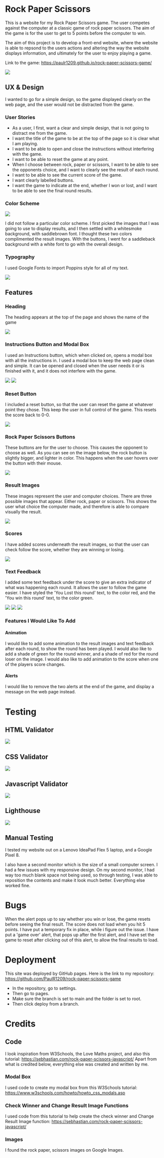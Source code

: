 # Rock Paper Scissors

This is a website for my Rock Paper Scissors game. The user competes against the computer at a classic game of rock paper scissors. The aim of the game is for the user to get to 5 points before the computer to win.

The aim of this project is to develop a front-end website, where the website is able to repsond to the users actions and altering the way the website displays information, and ultimately for the user to enjoy playing a game.

Link to the game: <https://paulr1209.github.io/rock-paper-scissors-game/>

<img src='assets/images/readme.screenshots/am-i-responsive.png'>

## UX & Design

I wanted to go for a simple design, so the game displayed clearly on the web page, and the user would not be distracted from the game.

### User Stories

* As a user, I first, want a clear and simple design, that is not going to distract me from the game.
* I want the title of the game to be at the top of the page so it is clear what I am playing.
* I want to be able to open and close the instructions without interfering with the game.
* I want to be able to reset the game at any point. 
* When I choose between rock, paper or scissors, I want to be able to see the opponents choice, and I want to clearly see the result of each round.
* I want to be able to see the current score of the game.
* I want clearly labelled buttons.
* I want the game to indicate at the end, whether I won or lost, and I want to be able to see the final round results.

### Color Scheme

<img src='assets/images/readme.screenshots/web-page.png'>

I did not follow a particular color scheme. I first picked the images that I was going to use to display results, and I then settled with a whitesmoke background, with saddlebrown font. I thought these two colors complimented the result images. With the buttons, I went for a saddleback background with a white font to go with the overall design.

### Typography

I used Google Fonts to import Poppins style for all of my text.

<img src= 'assets/images/readme.screenshots/font.png'>

## Features

### Heading

The heading appears at the top of the page and shows the name of the game

<img src= 'assets/images/readme.screenshots/title.png'>

### Instructions Button and Modal Box

I used an Instructions button, which when clicked on, opens a modal box with all the instructions in. I used a modal box to keep the web page clean and simple. It can be opened and closed when the user needs it or is finished with it, and it does not interfere with the game.

<img src= 'assets/images/readme.screenshots/instructions-btn.png'>

<img src= 'assets/images/readme.screenshots/instructions-modal.png'>

### Reset Button

I included a reset button, so that the user can reset the game at whatever point they chose. This keep the user in full control of the game. This resets the score back to 0-0.

<img src= 'assets/images/readme.screenshots/reset-btn.png'>

### Rock Paper Scissors Buttons

These buttons are for the user to choose. This causes the opponent to choose as well. As you can see on the image below, the rock button is slightly bigger, and lighter in color. This happens when the user hovers over the button with their mouse. 

<img src= 'assets/images/readme.screenshots/game-btns.png'>

### Result Images

These images represent the user and computer choices. There are three possible images that appear. Either rock, paper or scissors. This shows the user what choice the computer made, and therefore is able to compare visually the result.

<img src= 'assets/images/readme.screenshots/result-imgs.png'>

### Scores

I have added scores underneath the result images, so that the user can check follow the score, whether they are winning or losing.

<img src= 'assets/images/readme.screenshots/scores.png'>

### Text Feedback

I added some text feedback under the score to give an extra indicator of what was happening each round. It allows the user to follow the game easier. I have styled the 'You Lost this round' text, to the color red, and the 'You win this round' text, to the color green.

<img src= 'assets/images/readme.screenshots/text-feedback.png'>
<img src= 'assets/images/readme.screenshots/text-feedback2.png'>
<img src= 'assets/images/readme.screenshots/text-feedback3.png'>

### Features I Would Like To Add

#### Animation

I would like to add some animation to the result images and text feedback after each round, to show the round has been played. I would also like to add a shade of green for the round winner, and a shade of red for the round loser on the image. I would also like to add animation to the score when one of the players score changes. 

#### Alerts

I would like to remove the two alerts at the end of the game, and display a message on the web page instead.

# Testing

## HTML Validator

<img src= 'assets/images/readme.screenshots/html-validator.png'>

## CSS Validator

<img src= 'assets/images/readme.screenshots/css-validator.png'>

## Javascript Validator

<img src= 'assets/images/readme.screenshots/js-validator.png'>

## Lighthouse

<img src= 'assets/images/readme.screenshots/lighthouse.png'>

## Manual Testing

I tested my website out on a Lenovo IdeaPad Flex 5 laptop, and a Google Pixel 8.

I also have a second monitor which is the size of a small computer screen. I had a few issues with my responsive design. On my second monitor, I had way too much blank space not being used, so through testing, I was able to reposition the contents and make it look much better. Everything else worked fine.

# Bugs

When the alert pops up to say whether you win or lose, the game resets before seeing the final result. The score does not load when you hit 5 points. I have put a temporary fix in place, while i figure out the issue. I have put a 'game over' alert, that pops up after the first alert, and I have set the game to reset after clicking out of this alert, to allow the final results to load. 

# Deployment

This site was deployed by GitHub pages. Here is the link to my repository: <https://github.com/PaulR1209/rock-paper-scissors-game>

* In the repository, go to settings.
* Then go to pages.
* Make sure the branch is set to main and the folder is set to root.
* Then click deploy from a branch.

# Credits

## Code

I look inspiration from W3Schools, the Love Maths project, and also this tutorial: https://sebhastian.com/rock-paper-scissors-javascript/ Apart from what is credited below, everything else was created and written by me.

### Modal Box

I used code to create my modal box from this W3Schools tutorial: https://www.w3schools.com/howto/howto_css_modals.asp 

### Check Winner and Change Result Image Functions

I used code from this tutorial to help create the check winner and Change Result Image function: https://sebhastian.com/rock-paper-scissors-javascript/

### Images

I found the rock paper, scissors images on Google Images.